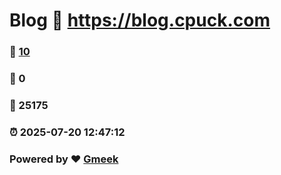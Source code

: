 # Blog :link: https://blog.cpuck.com 
### :page_facing_up: [10](https://blog.cpuck.com/tag.html) 
### :speech_balloon: 0 
### :hibiscus: 25175 
### :alarm_clock: 2025-07-20 12:47:12 
### Powered by :heart: [Gmeek](https://github.com/Meekdai/Gmeek)
